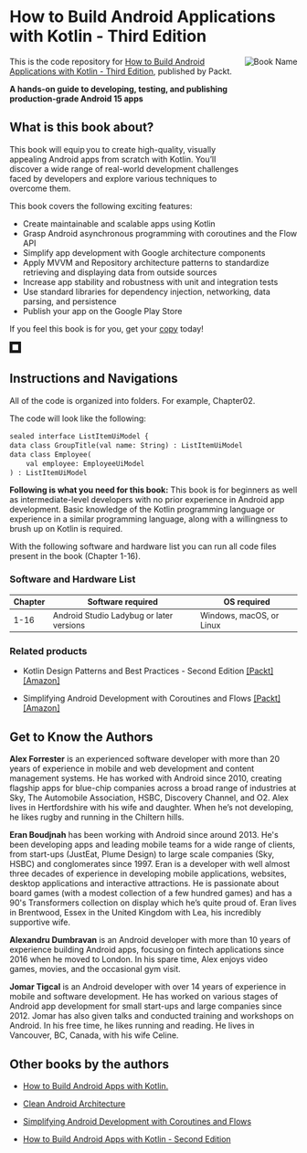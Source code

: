 # How to Build Android Applications with Kotlin - Third Edition

<a href="https://www.packtpub.com/en-us/product/how-to-build-android-applications-with-kotlin-9781835882764"><img src="https://content.packt.com/_/image/original/B30938/cover_image.jpg" alt="Book Name" height="256px" align="right"></a>

This is the code repository for [How to Build Android Applications with Kotlin - Third Edition](https://www.packtpub.com/en-us/product/how-to-build-android-applications-with-kotlin-9781835882764), published by Packt.

**A hands-on guide to developing, testing, and publishing production-grade Android 15 apps**

## What is this book about?
This book will equip you to create high-quality, visually appealing Android apps from scratch with Kotlin. You’ll discover a wide range of real-world development challenges faced by developers and explore various techniques to overcome them.

This book covers the following exciting features:
* Create maintainable and scalable apps using Kotlin
* Grasp Android asynchronous programming with coroutines and the Flow API
* Simplify app development with Google architecture components
* Apply MVVM and Repository architecture patterns to standardize retrieving and displaying data from outside sources
* Increase app stability and robustness with unit and integration tests
* Use standard libraries for dependency injection, networking, data parsing, and persistence
* Publish your app on the Google Play Store

If you feel this book is for you, get your [copy](https://www.amazon.com/Build-Android-Applications-Kotlin-hands/dp/B0DGL2ZN4R) today!

<a href="https://www.packtpub.com/?utm_source=github&utm_medium=banner&utm_campaign=GitHubBanner"><img src="https://raw.githubusercontent.com/PacktPublishing/GitHub/master/GitHub.png" 
alt="https://www.packtpub.com/" border="5" /></a>


## Instructions and Navigations
All of the code is organized into folders. For example, Chapter02.

The code will look like the following:
```
sealed interface ListItemUiModel {
data class GroupTitle(val name: String) : ListItemUiModel
data class Employee(
    val employee: EmployeeUiModel
) : ListItemUiModel
```

**Following is what you need for this book:**
This book is for beginners as well as intermediate-level developers with no prior experience in Android app development. Basic knowledge of the Kotlin programming language or experience in a similar programming language, along with a willingness to brush up on Kotlin is required.

With the following software and hardware list you can run all code files present in the book (Chapter 1-16).

### Software and Hardware List

| Chapter  | Software required                   | OS required                        |
| -------- | ------------------------------------| -----------------------------------|
| 1-16        | Android Studio Ladybug or later versions                     | Windows, macOS, or Linux |


### Related products
* Kotlin Design Patterns and Best Practices - Second Edition [[Packt]](https://www.packtpub.com/product/kotlin-design-patterns-and-best-practices-second-edition/9781801815727?utm_source=github&utm_medium=repository&utm_campaign=9781801815727) [[Amazon]](https://www.amazon.com/dp/1801815720)

* Simplifying Android Development with Coroutines and Flows [[Packt]](https://www.packtpub.com/product/simplifying-android-development-with-coroutines-and-flows/9781801816243?utm_source=github&utm_medium=repository&utm_campaign=9781801816243) [[Amazon]](https://www.amazon.com/dp/B0B25BXKZT)

## Get to Know the Authors
**Alex Forrester** is an experienced software developer with more than 20 years of experience in mobile and web development and content management systems. He has worked with Android since 2010, creating flagship apps for blue-chip companies across a broad range of industries at Sky, The Automobile Association, HSBC, Discovery Channel, and O2. Alex lives in Hertfordshire with his wife and daughter. When he’s not developing, he likes rugby and running in the Chiltern hills.

**Eran Boudjnah** has been working with Android since around 2013. He's been developing apps and leading mobile teams for a wide range of clients, from start-ups (JustEat, Plume Design) to large scale companies (Sky, HSBC) and conglomerates since 1997. Eran is a developer with well almost three decades of experience in developing mobile applications, websites, desktop applications and interactive attractions. He is passionate about board games (with a modest collection of a few hundred games) and has a 90's Transformers collection on display which he’s quite proud of. Eran lives in Brentwood, Essex in the United Kingdom with Lea, his incredibly supportive wife.

**Alexandru Dumbravan** is an Android developer with more than 10 years of experience building Android apps, focusing on fintech applications since 2016 when he moved to London. In his spare time, Alex enjoys video games, movies, and the occasional gym visit.

**Jomar Tigcal** is an Android developer with over 14 years of experience in mobile and software development. He has worked on various stages of Android app development for small start-ups and large companies since 2012. Jomar has also given talks and conducted training and workshops on Android. In his free time, he likes running and reading. He lives in Vancouver, BC, Canada, with his wife Celine.

## Other books by the authors
* [How to Build Android Apps with Kotlin.](https://www.packtpub.com/product/how-to-build-android-apps-with-kotlin/9781838984113?utm_source=github&utm_medium=repository&utm_campaign=9781838984113)

* [Clean Android Architecture](https://www.packtpub.com/product/clean-android-architecture/9781803234588?utm_source=github&utm_medium=repository&utm_campaign=9781803234588)

* [Simplifying Android Development with Coroutines and Flows](https://www.packtpub.com/product/simplifying-android-development-with-coroutines-and-flows/9781801816243?utm_source=github&utm_medium=repository&utm_campaign=9781801816243)

* [How to Build Android Apps with Kotlin - Second Edition](https://www.packtpub.com/product/how-to-build-android-apps-with-kotlin-second-edition/9781837634934?utm_source=github&utm_medium=repository&utm_campaign=9781803235851)
